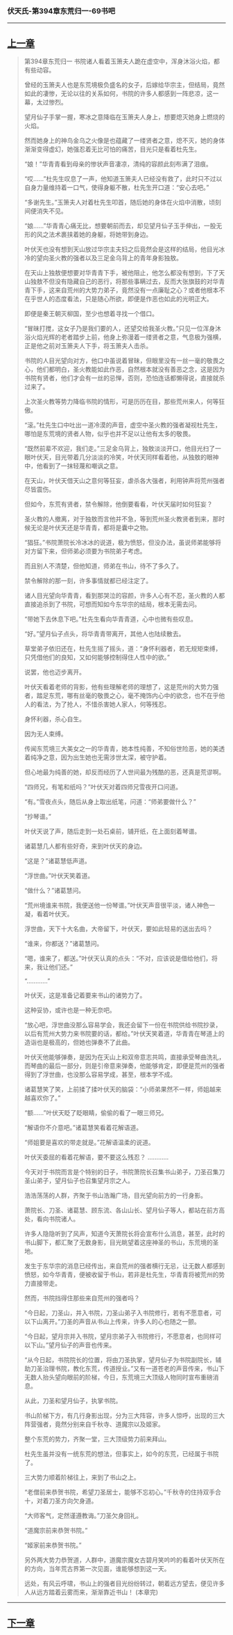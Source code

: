 ### 伏天氏-第394章东荒归一-69书吧

--------
[上一章](./5268fefad748f5ed2d6b49b53faae43f.md)
--------


>
>
>
>第394章东荒归一
>书院诸人看着玉箫夫人跪在虚空中，浑身沐浴火焰，都有些动容。
>
>曾经的玉箫夫人也是东荒境极负盛名的女子，后嫁给华宗主，但结局，竟然如此的凄惨，无论以往的关系如何，书院的许多人都感到一阵悲凉，这一幕，太过惨烈。
>
>望月仙子手掌一握，寒冰之意降临在玉箫夫人身上，想要熄灭她身上燃烧的火焰。
>
>然而她身上的神鸟金乌之火像是也蕴藏了一缕贤者之意，熄不灭，她的身体渐渐变得虚幻，她强忍着无比可怕的痛苦，目光只是看着杜先生。
>
>“娘！”华青青看到母亲的惨状声音凄凉，清纯的容颜此刻布满了泪痕。
>
>“哎……”杜先生叹息了一声，他知道玉箫夫人已经没有救了，此时只不过以自身力量维持着一口气，使得身躯不散，杜先生开口道：“安心去吧。”
>
>“多谢先生。”玉箫夫人对着杜先生叩首，随后她的身体在火焰中消散，顷刻间便消失不见。
>
>“娘……”华青青心痛无比，想要朝前而去，却见望月仙子玉手伸出，一股无形的风之法术裹挟着她的身躯，将她带到身边。
>
>叶伏天也没有想到天山放过华宗主夫妇之后竟然会是这样的结局，他目光冰冷的望向圣火教的强者以及三足金乌背上的青年身影独敖。
>
>在天山上独敖便想要对华青青下手，被他阻止，他怎么都没有想到，下了天山独敖不但没有隐藏自己的恶行，将那些事瞒过去，反而大张旗鼓的对华青青下手，这来自荒州的大势力弟子，竟然没有一点廉耻之心？或者他根本不在乎世人的态度看法，只是随心所欲，即便是作恶也如此的光明正大。
>
>即便是秦王朝灭柳国，至少也想着寻找一个借口。
>
>“冒昧打搅，这女子乃是我们要的人，还望交给我圣火教。”只见一位浑身沐浴火焰光辉的老者踏步上前，他身上弥漫着一缕贤者之意，气息极为强横，正是他之前对玉箫夫人下手，将玉箫夫人击杀。
>
>书院的人目光望向对方，他口中虽说着冒昧，但眼里没有一丝一毫的敬畏之心，他们都明白，圣火教能如此作恶，自然根本就没有善恶之念，这是因为书院有贤者，他们才会有一丝的忌惮，否则，恐怕连话都懒得说，直接就杀过来了。
>
>上次圣火教等势力降临书院的情形，可是历历在目，那些荒州来人，何等狂傲。
>
>“滚。”杜先生口中吐出一道冷漠的声音，虚空中圣火教的强者凝视杜先生，哪怕是东荒境的贤者人物，似乎也并不足以让他有太多的敬畏。
>
>“既然前辈不欢迎，我们走。”三足金乌背上，独敖淡淡开口，他目光扫了一眼叶伏天，目光带着几分淡淡的冷笑，叶伏天同样看着他，从独敖的眼神中，他看到了一抹轻蔑和嘲讽之意。
>
>在天山，叶伏天借天山之意何等狂妄，虐杀各大强者，利用钟声将荒州强者尽皆震伤。
>
>但如今，东荒有贤者，禁令解除，他倒要看看，叶伏天届时如何狂妄？
>
>圣火教的人撤离，对于独敖而言他并不急，等到荒州圣火教贤者到来，那时候无论是叶伏天还是华青青，都将是囊中之物。
>
>“猖狂。”书院萧院长冷冰冰的说道，极为愤怒，但没办法，虽说师弟能够将对方留下来，但师弟必须要为书院弟子考虑。
>
>而且别人不清楚，但他知道，师弟在书山，待不了多久了。
>
>禁令解除的那一刻，许多事情就都已经注定了。
>
>诸人目光望向华青青，看到那哭泣的容颜，许多人心有不忍，圣火教的人都直接追杀到了书院，可想而知如今东华宗的结局，根本无需去问。
>
>“带她下去休息下吧。”杜先生看向华青青道，心中也微有些叹息。
>
>“好。”望月仙子点头，将华青青带离开，其他人也陆续散去。
>
>草堂弟子依旧还在，杜先生摇了摇头，道：“身怀利器者，若无规矩束缚，只凭借他们的良知，又如何能够控制得住人性中的欲。”
>
>说罢，他也迈步离开。
>
>叶伏天看着老师的背影，他有些理解老师的理想了，这是荒州的大势力强者，踏足东荒，哪有丝毫的敬畏之心，毫不掩饰内心中的欲念，也不在乎他人的看法，为了抢人，不惜杀害她人家人，何等残忍。
>
>身怀利器，杀心自生。
>
>因为无人束缚。
>
>传闻东荒境三大美女之一的华青青，她本性纯善，不知俗世险恶，她的美透着纯净之意，因为出生她也无需涉世太深，被守护着。
>
>但心地最为纯善的她，却反而经历了人世间最为残酷的恶，还真是荒谬啊。
>
>“四师兄，有笔和纸吗？”叶伏天对着四师兄雪夜开口问道。
>
>“有。”雪夜点头，随后从身上取出纸笔，问道：“师弟要做什么？”
>
>“抄琴谱。”
>
>叶伏天说了声，随后走到一处石桌前，铺开纸，在上面刻着琴谱。
>
>诸葛慧几人都有些好奇，来到叶伏天的身边。
>
>“这是？”诸葛慧低声道。
>
>“浮世曲。”叶伏天笑着道。
>
>“做什么？”诸葛慧问。
>
>“荒州境谁来书院，我便送他一份琴谱。”叶伏天声音很平淡，诸人神色一凝，看着叶伏天。
>
>浮世曲，天下十大名曲，大帝留下，叶伏天，要如此轻易的送出去吗？
>
>“谁来，你都送？”诸葛慧问。
>
>“嗯，谁来了，都送。”叶伏天认真的点头：“不对，应该说是借给他们，将来，我让他们还。”
>
>“…………”
>
>叶伏天，这是准备记着要来书山的诸势力了。
>
>这种妥协，或许也是一种无奈吧。
>
>“放心吧，浮世曲没那么容易学会，我还会留下一份在书院供给书院抄录，以后有荒州大势力来书院要的话，都给。”叶伏天笑着道，华青青在琴道上的造诣也是极高的，但她也弹奏不了此曲。
>
>叶伏天他能够弹奏，是因为在天山上和双帝意志共鸣，直接承受琴曲洗礼，而琴曲的最后一部分，则是引帝意来弹奏，他能够肯定，即便是荒州的强者得到了浮世曲，也没那么容易学成，甚至，根本学不成。
>
>诸葛慧笑了笑，上前揉了揉叶伏天的脑袋：“小师弟果然不一样，师姐越来越喜欢你了。”
>
>“额……”叶伏天眨了眨眼睛，偷偷的看了一眼三师兄。
>
>“解语你不介意吧。”诸葛慧笑看着花解语道。
>
>“师姐要是喜欢的带走就是。”花解语温柔的说道。
>
>叶伏天委屈的看着花解语，要不要这么残忍？
>…………
>
>今天对于书院而言是个特别的日子，书院萧院长召集书山弟子，刀圣召集刀圣山弟子，望月仙子也召集望月宗之人。
>
>浩浩荡荡的人群，齐聚于书山浩瀚广场，目光望向前方的一行身影。
>
>萧院长、刀圣、诸葛慧、顾东流、各山山长、望月仙子等人，都站在前方高处，看向书院诸人。
>
>许多人隐隐听到了风声，知道今天萧院长将会宣布什么消息，甚至，此时的书山脚下，都汇聚了无数身影，目光眺望着这座神圣的书山，东荒境的圣地。
>
>发生于东华宗的消息已经传出，来自荒州的强者横行无忌，让无数人都感到愤怒，如今华青青，便被收留于书山，若非是杜先生，华青青将被荒州的势力直接带走。
>
>然而，书院挡得住那些来自荒州的强者吗？
>
>“今日起，刀圣山，并入书院，刀圣山弟子入书院修行，若有不愿意者，可以下山离开。”刀圣的声音从书山上传来，许多人的心也随之一颤。
>
>“今日起，望月宗并入书院，望月宗弟子入书院修行，不愿意者，也同样可以下山。”望月仙子的声音也传来。
>
>“从今日起，书院院长的位置，将由刀圣执掌，望月仙子为书院副院长，辅助刀圣治理书院，教化东荒，传道授业。”又有一道苍老的声音传来，书山下无数人抬头望向眼前的阶梯，今日，东荒境三大顶级人物同时宣布重磅消息。
>
>从此，刀圣和望月仙子，执掌书院。
>
>书山阶梯下方，有几行身影出现，分为三大阵容，许多人惊呼，出现的三大阵营强者，竟然分别来自千秋寺、道魔宗以及姬家。
>
>整个东荒的势力，齐聚一堂，三大顶级势力前来拜山。
>
>杜先生虽并没有一统东荒的想法，但事实上，如今的东荒，已经属于书院了。
>
>三大势力顺着阶梯往上，来到了书山之上。
>
>“老僧前来恭贺书院，希望刀圣居士，能够不忘初心。”千秋寺的住持双手合十，对着刀圣方向欠身道。
>
>“大师客气，定然谨遵教诲。”刀圣欠身回礼。
>
>“道魔宗前来恭贺书院。”
>
>“姬家前来恭贺书院。”
>
>另外两大势力恭贺道，人群中，道魔宗魔女古碧月笑吟吟的看着叶伏天所在的方向，当年荒古界第一次见面，谁能够想到这一天。
>
>远处，有风云呼啸，书山上的强者目光纷纷转过，朝着远方望去，便见许多人从远方踏着云雾而来，渐渐靠近书山！
>(本章完)
>
>

--------
[下一章](./52748395cda40cb184cc2c7678e6efb1.md)
--------

